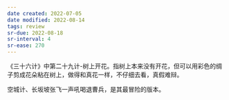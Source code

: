 ```yaml
---
date created: 2022-07-05
date modified: 2022-08-14
tags: review
sr-due: 2022-08-18
sr-interval: 4
sr-ease: 270
---
```


《三十六计》中第二十九计-树上开花。指树上本来没有开花，但可以用彩色的绸子剪成花朵粘在树上，做得和真花一样，不仔细去看，真假难辩。

空城计、长坂坡张飞一声吼喝退曹兵，是其最冒险的版本。
